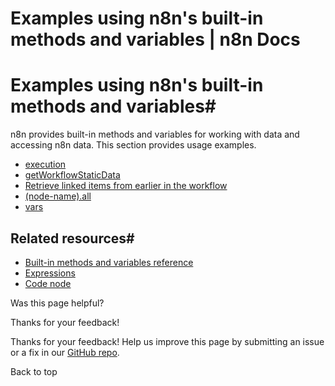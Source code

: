 # Examples using n8n's built-in methods and variables | n8n Docs

[ ](https://github.com/n8n-io/n8n-docs/edit/main/docs/code/cookbook/builtin/index.md "Edit this page")

# Examples using n8n's built-in methods and variables#

n8n provides built-in methods and variables for working with data and accessing n8n data. This section provides usage examples.

  * [execution](/code/cookbook/builtin/execution/)
  * [getWorkflowStaticData](/code/cookbook/builtin/get-workflow-static-data/)
  * [Retrieve linked items from earlier in the workflow](/code/cookbook/builtin/itemmatching/)
  * [(node-name).all](/code/cookbook/builtin/all/)
  * [vars](/code/cookbook/builtin/vars/)

## Related resources#

  * [Built-in methods and variables reference](../../builtin/overview/)
  * [Expressions](../../expressions/)
  * [Code node](../../code-node/)

Was this page helpful? 

Thanks for your feedback! 

Thanks for your feedback! Help us improve this page by submitting an issue or a fix in our [GitHub repo](https://github.com/n8n-io/n8n-docs). 

Back to top